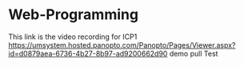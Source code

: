 # Web-Programming

This link is the video recording for ICP1 
https://umsystem.hosted.panopto.com/Panopto/Pages/Viewer.aspx?id=d0879aea-6736-4b27-8b97-ad9200662d90
demo pull
Test
